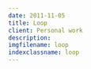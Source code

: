 ```yaml
---
date: 2011-11-05
title: Loop
client: Personal work
description:
imgfilename: loop
indexclassname: loop
---
```


<img srcset="/img/loop-1x.png 1x, /img/loop-2x.png 2x">
